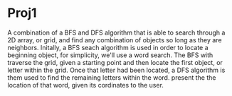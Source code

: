 # Proj1
A combination of a BFS and DFS algorithm that is able to search through a 2D array, or grid, and find any combination of objects so long as they are neighbors. 
Initally, a BFS seach algorithm is used in order to locate a beginning object, for simplicity, we'll use a word search. The BFS with traverse the grid, given a starting point and then locate the first object, or letter within the grid. Once that letter had been located, a DFS algorithm is them used to find the remaining letters within the word. present the the location of that word, given its cordinates to the user. 
